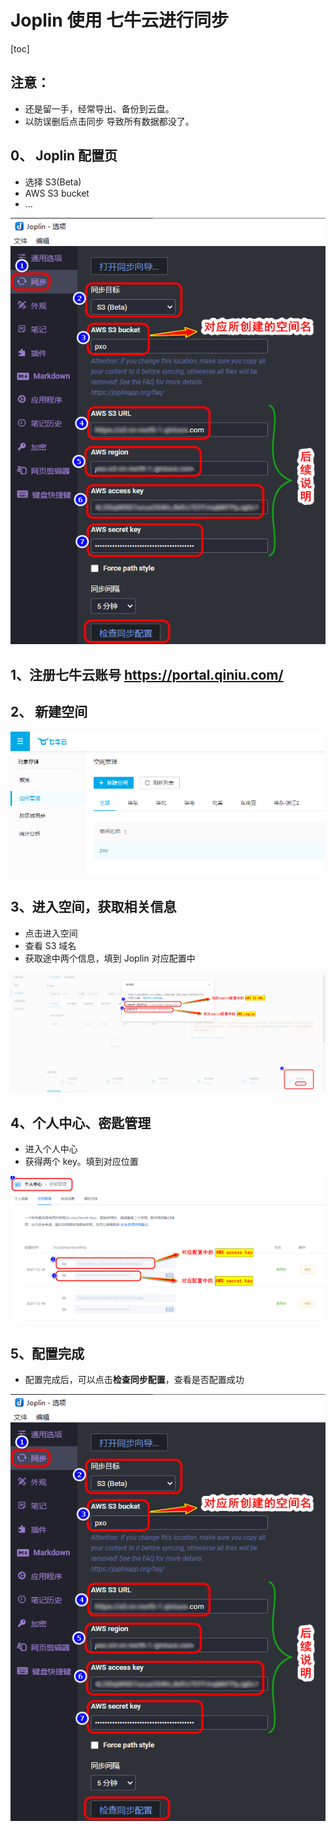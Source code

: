 # Joplin 使用 七牛云进行同步

[toc]

## 注意：
- 还是留一手，经常导出、备份到云盘。
- 以防误删后点击同步 导致所有数据都没了。



## 0、 Joplin 配置页

- 选择 S3(Beta)
- AWS S3 bucket
- ...



![](imgs/joplin/joplinconfig.png)



## 1、注册七牛云账号 <https://portal.qiniu.com/>



## 2、 新建空间

![](imgs/joplin/registe_qiniu.png)



## 3、进入空间，获取相关信息

- 点击进入空间
- 查看 S3 域名
- 获取途中两个信息，填到 Joplin 对应配置中

![](imgs/joplin/see_url.png)





## 4、个人中心、密匙管理

- 进入个人中心
- 获得两个 key。填到对应位置

![](imgs/joplin/see_key.png)



## 5、配置完成

- 配置完成后，可以点击**检查同步配置**，查看是否配置成功

![](imgs/joplin/joplinconfig.png)

